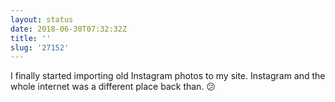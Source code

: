 ```yaml
---
layout: status
date: 2018-06-30T07:32:32Z
title: ''
slug: '27152'
---
```

I finally started importing old Instagram photos to my site. Instagram and the whole internet was a different place back than. 😕
